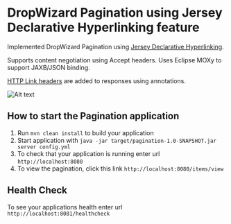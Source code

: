 # DropWizard Pagination using Jersey Declarative Hyperlinking feature

Implemented DropWizard Pagination using [Jersey Declarative Hyperlinking](https://jersey.github.io/documentation/latest/declarative-linking.html).

Supports content negotiation using Accept headers. Uses Eclipse MOXy to support JAXB/JSON binding. 

[HTTP Link headers](http://tools.ietf.org/html/rfc5988#section-5) are added to responses using annotations.


![Alt text](/relative/path/to/screenshot.png?raw=true "Pagination")

How to start the Pagination application
---

1. Run `mvn clean install` to build your application
1. Start application with `java -jar target/pagination-1.0-SNAPSHOT.jar server config.yml`
1. To check that your application is running enter url `http://localhost:8080`
4. To view the pagination, click this link `http://localhost:8080/items/view`

Health Check
---

To see your applications health enter url `http://localhost:8081/healthcheck`


